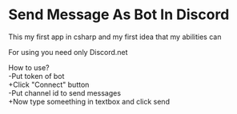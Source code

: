 # Send Message As Bot In Discord
 
This my first app in csharp and my first idea that my abilities can

For using you need only Discord.net

How to use?  <br/>
-Put token of bot <br/>
+Click "Connect" button <br/>
-Put channel id to send messages <br/>
+Now type someething in textbox and click send <br/>
